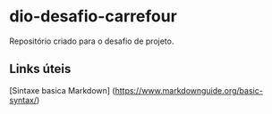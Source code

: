 # dio-desafio-carrefour
Repositório criado para o desafio de projeto.  

## Links úteis
[Sintaxe basica Markdown] (https://www.markdownguide.org/basic-syntax/)
